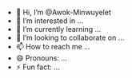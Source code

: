 - 👋 Hi, I’m @Awok-Minwuyelet
- 👀 I’m interested in ...
- 🌱 I’m currently learning ...
- 💞️ I’m looking to collaborate on ...
- 📫 How to reach me ...
- 😄 Pronouns: ...
- ⚡ Fun fact: ...

<!---
Awok-Minwuyelet/Awok-Minwuyelet is a ✨ special ✨ repository because its `README.md` (this file) appears on your GitHub profile.
You can click the Preview link to take a look at your changes.
--->
